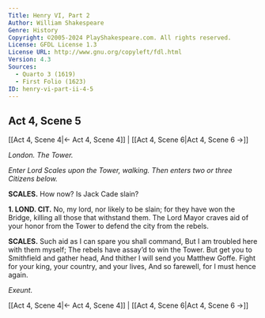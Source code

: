 ```yaml
---
Title: Henry VI, Part 2
Author: William Shakespeare
Genre: History
Copyright: ©2005-2024 PlayShakespeare.com. All rights reserved.
License: GFDL License 1.3
License URL: http://www.gnu.org/copyleft/fdl.html
Version: 4.3
Sources:
  - Quarto 3 (1619)
  - First Folio (1623)
ID: henry-vi-part-ii-4-5
---
```


## Act 4, Scene 5
[[Act 4, Scene 4|← Act 4, Scene 4]] | [[Act 4, Scene 6|Act 4, Scene 6 →]]

*London. The Tower.*

*Enter Lord Scales upon the Tower, walking. Then enters two or three Citizens below.*

**SCALES.**
How now? Is Jack Cade slain?

**1. LOND. CIT.**
No, my lord, nor likely to be slain; for they have won the Bridge, killing all those that withstand them. The Lord Mayor craves aid of your honor from the Tower to defend the city from the rebels.

**SCALES.**
Such aid as I can spare you shall command,
But I am troubled here with them myself;
The rebels have assay’d to win the Tower.
But get you to Smithfield and gather head,
And thither I will send you Matthew Goffe.
Fight for your king, your country, and your lives,
And so farewell, for I must hence again.

*Exeunt.*

[[Act 4, Scene 4|← Act 4, Scene 4]] | [[Act 4, Scene 6|Act 4, Scene 6 →]]
